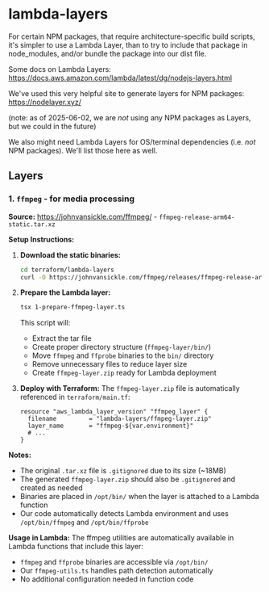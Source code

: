 # lambda-layers

For certain NPM packages, that require architecture-specific build scripts, it's simpler to use a Lambda Layer, than to try to include that package in node_modules, and/or bundle the package into our dist file.

Some docs on Lambda Layers:
https://docs.aws.amazon.com/lambda/latest/dg/nodejs-layers.html

We've used this very helpful site to generate layers for NPM packages:
https://nodelayer.xyz/

(note: as of 2025-06-02, we are *not* using any NPM packages as Layers, but we could in the future)

We also might need Lambda Layers for OS/terminal dependencies (i.e. _not_ NPM packages). We'll list those here as well.

## Layers

### 1. `ffmpeg` - for media processing

**Source:** https://johnvansickle.com/ffmpeg/ - `ffmpeg-release-arm64-static.tar.xz`

**Setup Instructions:**

1. **Download the static binaries:**
   ```bash
   cd terraform/lambda-layers
   curl -O https://johnvansickle.com/ffmpeg/releases/ffmpeg-release-arm64-static.tar.xz
   ```

2. **Prepare the Lambda layer:**
   ```bash
   tsx 1-prepare-ffmpeg-layer.ts
   ```

   This script will:
   - Extract the tar file
   - Create proper directory structure (`ffmpeg-layer/bin/`)
   - Move `ffmpeg` and `ffprobe` binaries to the `bin/` directory
   - Remove unnecessary files to reduce layer size
   - Create `ffmpeg-layer.zip` ready for Lambda deployment

3. **Deploy with Terraform:**
   The `ffmpeg-layer.zip` file is automatically referenced in `terraform/main.tf`:
   ```hcl
   resource "aws_lambda_layer_version" "ffmpeg_layer" {
     filename         = "lambda-layers/ffmpeg-layer.zip"
     layer_name       = "ffmpeg-${var.environment}"
     # ...
   }
   ```

**Notes:**
- The original `.tar.xz` file is `.gitignored` due to its size (~18MB)
- The generated `ffmpeg-layer.zip` should also be `.gitignored` and created as needed
- Binaries are placed in `/opt/bin/` when the layer is attached to a Lambda function
- Our code automatically detects Lambda environment and uses `/opt/bin/ffmpeg` and `/opt/bin/ffprobe`

**Usage in Lambda:**
The ffmpeg utilities are automatically available in Lambda functions that include this layer:
- `ffmpeg` and `ffprobe` binaries are accessible via `/opt/bin/`
- Our `ffmpeg-utils.ts` handles path detection automatically
- No additional configuration needed in function code 